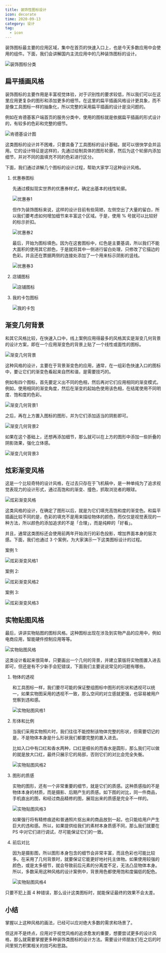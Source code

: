 ```yaml
---
title: 装饰性图标设计
icon: decorate
time: 2020-09-13
category: 设计
tag:
  - icon
---
```


装饰图标最主要的应用区域，集中在首页的快速入口上，也是今天多数应用中会使用的组件。下面，我们会讲解国内主流应用中的几种装饰图标的设计。

<!-- more -->

![装饰图标分类](./assets/decorate-type.jpg)

## 扁平插画风格

装饰图标的主要作用是丰富视觉体验，对于识别性的要求较低，所以我们可以在这里应用更复杂的图形和添加更多的细节。在这里的扁平插画风格设计更具象，而不是像工具图标一样的抽象化，所以完整的采用扁平插画的设计是没问题的。

例如在肯德基客户端首页的服务分类中，使用的图标就是依据扁平插画的形式设计的，有较多的色彩和完整的细节。

![肯德基设计图](./assets/KFC.jpg)

这类图标的设计并不困难，只要具备了工具图标的设计基础，就可以很快学会并运用。它的设计特征是这样的，先通过绘制具体的图形轮廓，然后为这个轮廓内添加细节，并对不同的面填充不同的色彩进行区分。

下面，我们通过讲解几个图标的设计过程，帮助大家学习这种设计风格。

1. 优惠券图标

   先通过模拟现实世界的优惠券样式，确定出基本的线性轮廓。

   ![优惠券1](./assets/KFC-ticket1.jpg)

   但作为装饰图标来说，这样的设计目前有些简陋，左侧空出了大量的留白，所以我们要考虑如何增加细节来丰富这个区域。于是，使用 % 号就可以比较好的标示折扣。

   ![优惠券2](./assets/KFC-ticket2.jpg)

   最后，开始为图标填色。因为在这套图标中，红色是主要基调，所以我们不能大面积的使用其它颜色，于是就将其中一侧进行留白处理，只修改了它描边的色彩。并且还在票据两侧的连接处添加了一个用来标示阴影的竖线。

   ![优惠券3](./assets/KFC-ticket3.jpg)

2. 店铺图标

   ![店铺图标](./assets/shop.jpg)

3. 我的卡包图标

   ![我的卡包](./assets/wallet.jpg)

## 渐变几何背景

和其它风格比较，在快速入口中，线上案例应用得最多的风格其实是渐变几何背景的设计方案，即在一个应用渐变色的背景上贴了一个线性或面性的图标。

![渐变几何背景](./assets/gradient-background.jpg)

这种风格的设计，主要在于背景渐变色的应用，通常，在一组彩色快速入口的图标中，要让它们的渐变色看起来自然和谐，是需要技巧的。

例如有四个图标，首先要定义出不同的色相，然后再对它们应用相同的渐变模式。例如，使用相同的渐变角度，然后在渐变的起始色使用该色相，在结尾使用不同明度、饱和度的色彩。

![渐变几何背景1](./assets/gradient-background2.jpg)

之后，再在上方置入图标的图形，并为它们添加适当的阴影即可。

![渐变几何背景2](./assets/gradient-background3.jpg)

如果在这个基础上，还想再添加细节，那么就可以在上方的图形中添加一些折叠的阴影效果，强化立体感。

![渐变几何背景3](./assets/gradient-background4.jpg)

## 炫彩渐变风格

这是一个比较奇特的设计风格，在过去只存在于飞机稿中，是一种单纯为了追求视觉表现力的设计形式，通过高饱和的渐变、撞色，抓取浏览者的眼球。

![炫彩渐变风格](./assets/shine.jpg)

这类风格的设计，在确定了图形以后，就是为它们填充高饱和度的渐变色。和扁平插画比较不同的是，色彩的填充不是用来描绘物体的颜色，而仅仅是视觉表现的一种方法，所以颜色的添加追求的不是「合理」，而是纯粹的「好看」。

并且，通常这类图标还会使用前两年开始流行的彩色投影，增加界面本身的层次感。下面，我们也通过 3 个案例，为大家演示一下这类图标设计的过程。

案例 1:

![炫彩渐变风格1](./assets/shine1.jpg)

案例 2:

![炫彩渐变风格2](./assets/shine2.jpg)

案例 3:

![炫彩渐变风格3](./assets/shine3.jpg)

## 实物贴图风格

最后，讲讲实物贴图的图标风格。这种图标出现在涉及到实物产品的应用中，例如电商应用，智能硬件控制应用等等。

![实物贴图风格](./assets/good.jpg)

这类设计看起来很简单，只要画出一个几何的背景，并建立蒙版将实物图置入进去即可，但还是有不少新手会犯错误，下面我们主要说说常见的问题有哪些。

1. 物体的透视

   和工具图标一样，我们要尽可能的保证整组图标中图形的形状和透视可以统一，如果实物图采用的透视不一致，那么空间的对立感就更强，也容易被用户觉察到违和感。

   ![实物贴图风格1](./assets/good1.jpg)

2. 形体和比例

   当我们采用实物照片时，我们往往不能控制该物体完整的形状，但需要切记的是，不是物体本身是什么形状我们都要完整的置入进去。

   比如入口中有口红和香水两种，口红是细长的而香水是圆形，那么我们可以做的就是放大口红，最终只展示它的局部，否则它们的对比会完全失衡。

   ![实物贴图风格2](./assets/good2.jpg)

3. 图形的质感

   实物的图形，还有一个非常重要的细节，就是它们的质感。这种质感指的不是物体本身的材质，而是摄影、后期产生的质感。如下图的对比，同一件商品，手机直出的图，和经过商品精修的图，展现出来的质感是完全不一样的。

   ![实物贴图风格3](./assets/good3.jpg)

   如果强行将有精修痕迹和普通照片抠出来的商品放到一起，也只能给用户产生巨大的违和感。所以，如果提供给我们的素材本身质感不同，那么我们就要在 PS 中对它们进行调试，尽可能保证它们的一致。

4. 前后对比

   因为是摄影图，所以图形本身包含的细节会非常丰富，而且色彩也可能比较多。在采用了几何背景时，就要保证它能更好地衬托主体物。如果使用较强的颜色，或是太多细节，就会导致前后元素的分离度不足，无法凸显物体本身。所以，多数采用这种风格的设计案例中，背景用色都使用饱和度偏低的配色。

   ![实物贴图风格4](./assets/good4.jpg)

只要不犯上面 4 种错误，那么设计这类图标时，就能保证最终的效果不会太差。

## 小结

掌握以上这种风格的画法，已经可以应对绝大多数的需求和场景了。

但这并不是终点，应用对于视觉风格的追求愈发的重要，想要尝试更多的设计风格，那么就需要掌握更多种装饰类图标的设计方法。需要设计师朋友们在之后的时间里努力积累相关的技巧和思路。
